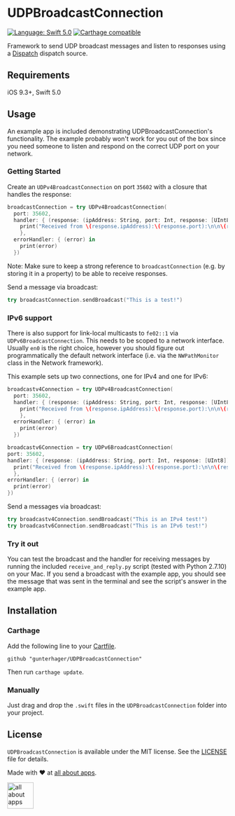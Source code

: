 # UDPBroadcastConnection

<a href="https://developer.apple.com/swift"><img src="https://img.shields.io/badge/Language-Swift 5-orange.svg" alt="Language: Swift 5.0" /></a>
<a href="https://github.com/Carthage/Carthage"><img src="https://img.shields.io/badge/Carthage-compatible-brightgreen.svg" alt="Carthage compatible" /></a>

Framework to send UDP broadcast messages and listen to responses using a [Dispatch](https://developer.apple.com/reference/dispatch) dispatch source.

## Requirements

iOS 9.3+, Swift 5.0

## Usage

An example app is included demonstrating UDPBroadcastConnection's functionality. The example probably won't work for you out of the box since you need someone to listen and respond on the correct UDP port on your network.

### Getting Started

Create an `UDPv4BroadcastConnection` on port `35602` with a closure that handles the response:

```swift
broadcastConnection = try UDPv4BroadcastConnection(
  port: 35602,
  handler: { (response: (ipAddress: String, port: Int, response: [UInt8])) -> Void in
    print("Received from \(response.ipAddress):\(response.port):\n\n\(response.response)")
	},
  errorHandler: { (error) in 
    print(error)
  })
```

Note: Make sure to keep a strong reference to `broadcastConnection` (e.g. by storing it in a property) to be able to receive responses.

Send a message via broadcast:

```swift
try broadcastConnection.sendBroadcast("This is a test!")
```

### IPv6 support

There is also support for link-local multicasts to `fe02::1` via `UDPv6BroadcastConnection`. This needs to be scoped to a network interface. Usually `en0` is the
right choice, however you should figure out programmatically the default network interface (i.e. via the `NWPathMonitor` class in the Network framework).

This example sets up two connections, one for IPv4 and one for IPv6:

```swift
broadcastv4Connection = try UDPv4BroadcastConnection(
  port: 35602,
  handler: { (response: (ipAddress: String, port: Int, response: [UInt8])) -> Void in
    print("Received from \(response.ipAddress):\(response.port):\n\n\(response.response)")
    },
  errorHandler: { (error) in 
    print(error)
  })

broadcastv6Connection = try UDPv6BroadcastConnection(
port: 35602,
handler: { (response: (ipAddress: String, port: Int, response: [UInt8])) -> Void in
  print("Received from \(response.ipAddress):\(response.port):\n\n\(response.response)")
  },
errorHandler: { (error) in 
  print(error)
})
```

Send a messages via broadcast:

```swift
try broadcastv4Connection.sendBroadcast("This is an IPv4 test!")
try broadcastv6Connection.sendBroadcast("This is an IPv6 test!")
```


### Try it out

You can test the broadcast and the handler for receiving messages by running the included `receive_and_reply.py`  script (tested with Python 2.7.10) on your Mac. If you send a broadcast with the example app, you should see the message that was sent in the terminal and see the script's answer in the example app.

## Installation

### Carthage

Add the following line to your [Cartfile](https://github.com/Carthage/Carthage/blob/master/Documentation/Artifacts.md#cartfile).

```
github "gunterhager/UDPBroadcastConnection"
```

Then run `carthage update`.

### Manually

Just drag and drop the `.swift` files in the `UDPBroadcastConnection` folder into your project.

## License

`UDPBroadcastConnection` is available under the MIT license. See the [LICENSE](https://github.com/gunterhager/UDPBroadcastConnection/blob/master/LICENSE) file for details.


Made with ❤ at [all about apps](https://www.allaboutapps.at).

[<img src="https://github.com/gunterhager/UDPBroadcastConnection/blob/master/Resources/aaa_logo.png" height="60" alt="all about apps" />](https://www.allaboutapps.at)
